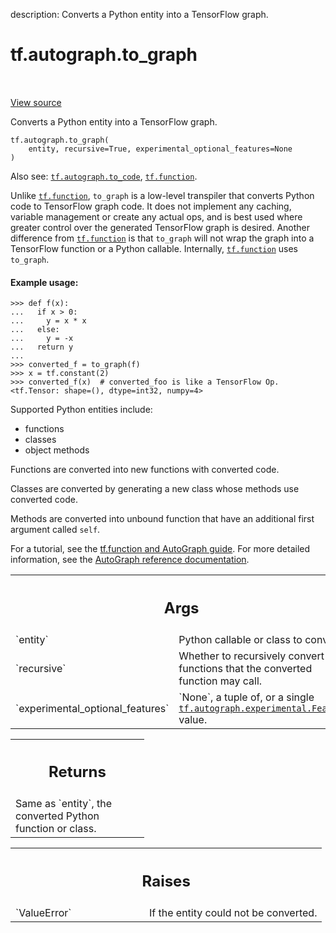description: Converts a Python entity into a TensorFlow graph.

<div itemscope itemtype="http://developers.google.com/ReferenceObject">
<meta itemprop="name" content="tf.autograph.to_graph" />
<meta itemprop="path" content="Stable" />
</div>

# tf.autograph.to_graph

<!-- Insert buttons and diff -->

<table class="tfo-notebook-buttons tfo-api nocontent" align="left">

</table>

<a target="_blank" class="external" href="/code/stable/tensorflow/python/autograph/impl/api.py">View source</a>



Converts a Python entity into a TensorFlow graph.


<pre class="devsite-click-to-copy prettyprint lang-py tfo-signature-link">
<code>tf.autograph.to_graph(
    entity, recursive=True, experimental_optional_features=None
)
</code></pre>



<!-- Placeholder for "Used in" -->

Also see: <a href="../../tf/autograph/to_code.md"><code>tf.autograph.to_code</code></a>, <a href="../../tf/function.md"><code>tf.function</code></a>.

Unlike <a href="../../tf/function.md"><code>tf.function</code></a>, `to_graph` is a low-level transpiler that converts
Python code to TensorFlow graph code. It does not implement any caching,
variable management or create any actual ops, and is best used where greater
control over the generated TensorFlow graph is desired. Another difference
from <a href="../../tf/function.md"><code>tf.function</code></a> is that `to_graph` will not wrap the graph into a
TensorFlow function or a Python callable. Internally, <a href="../../tf/function.md"><code>tf.function</code></a> uses
`to_graph`.

#### Example usage:



```
>>> def f(x):
...   if x > 0:
...     y = x * x
...   else:
...     y = -x
...   return y
...
>>> converted_f = to_graph(f)
>>> x = tf.constant(2)
>>> converted_f(x)  # converted_foo is like a TensorFlow Op.
<tf.Tensor: shape=(), dtype=int32, numpy=4>
```

Supported Python entities include:
  * functions
  * classes
  * object methods

Functions are converted into new functions with converted code.

Classes are converted by generating a new class whose methods use converted
code.

Methods are converted into unbound function that have an additional first
argument called `self`.

For a tutorial, see the
[tf.function and AutoGraph guide](https://www.tensorflow.org/guide/function).
For more detailed information, see the
[AutoGraph reference documentation](https://github.com/tensorflow/tensorflow/blob/master/tensorflow/python/autograph/g3doc/reference/index.md).

<!-- Tabular view -->
 <table class="responsive fixed orange">
<colgroup><col width="214px"><col></colgroup>
<tr><th colspan="2"><h2 class="add-link">Args</h2></th></tr>

<tr>
<td>
`entity`<a id="entity"></a>
</td>
<td>
Python callable or class to convert.
</td>
</tr><tr>
<td>
`recursive`<a id="recursive"></a>
</td>
<td>
Whether to recursively convert any functions that the converted
function may call.
</td>
</tr><tr>
<td>
`experimental_optional_features`<a id="experimental_optional_features"></a>
</td>
<td>
`None`, a tuple of, or a single
<a href="../../tf/autograph/experimental/Feature.md"><code>tf.autograph.experimental.Feature</code></a> value.
</td>
</tr>
</table>



<!-- Tabular view -->
 <table class="responsive fixed orange">
<colgroup><col width="214px"><col></colgroup>
<tr><th colspan="2"><h2 class="add-link">Returns</h2></th></tr>
<tr class="alt">
<td colspan="2">
Same as `entity`, the converted Python function or class.
</td>
</tr>

</table>



<!-- Tabular view -->
 <table class="responsive fixed orange">
<colgroup><col width="214px"><col></colgroup>
<tr><th colspan="2"><h2 class="add-link">Raises</h2></th></tr>

<tr>
<td>
`ValueError`<a id="ValueError"></a>
</td>
<td>
If the entity could not be converted.
</td>
</tr>
</table>

